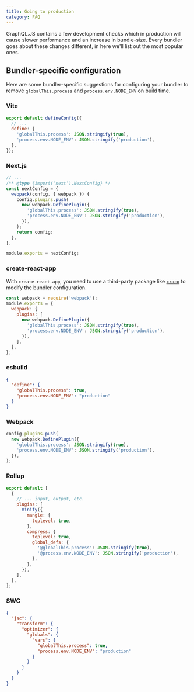 ```yaml
---
title: Going to production
category: FAQ
---
```


GraphQL.JS contains a few development checks which in production will cause slower performance and
an increase in bundle-size. Every bundler goes about these changes different, in here we'll list
out the most popular ones.

## Bundler-specific configuration

Here are some bundler-specific suggestions for configuring your bundler to remove `globalThis.process` and `process.env.NODE_ENV` on build time.

### Vite

```js
export default defineConfig({
  // ...
  define: {
    'globalThis.process': JSON.stringify(true),
    'process.env.NODE_ENV': JSON.stringify('production'),
  },
});
```

### Next.js

```js
// ...
/** @type {import('next').NextConfig} */
const nextConfig = {
  webpack(config, { webpack }) {
    config.plugins.push(
      new webpack.DefinePlugin({
        'globalThis.process': JSON.stringify(true),
        'process.env.NODE_ENV': JSON.stringify('production'),
      }),
    );
    return config;
  },
};

module.exports = nextConfig;
```

### create-react-app

With `create-react-app`, you need to use a third-party package like [`craco`](https://craco.js.org/) to modify the bundler configuration.

```js
const webpack = require('webpack');
module.exports = {
  webpack: {
    plugins: [
      new webpack.DefinePlugin({
        'globalThis.process': JSON.stringify(true),
        'process.env.NODE_ENV': JSON.stringify('production'),
      }),
    ],
  },
};
```

### esbuild

```json
{
  "define": {
    "globalThis.process": true,
    "process.env.NODE_ENV": "production"
  }
}
```

### Webpack

```js
config.plugins.push(
  new webpack.DefinePlugin({
    'globalThis.process': JSON.stringify(true),
    'process.env.NODE_ENV': JSON.stringify('production'),
  }),
);
```

### Rollup

```js
export default [
  {
    // ... input, output, etc.
    plugins: [
      minify({
        mangle: {
          toplevel: true,
        },
        compress: {
          toplevel: true,
          global_defs: {
            '@globalThis.process': JSON.stringify(true),
            '@process.env.NODE_ENV': JSON.stringify('production'),
          },
        },
      }),
    ],
  },
];
```

### SWC

```json title=".swcrc"
{
  "jsc": {
    "transform": {
      "optimizer": {
        "globals": {
          "vars": {
            "globalThis.process": true,
            "process.env.NODE_ENV": "production"
          }
        }
      }
    }
  }
}
```
